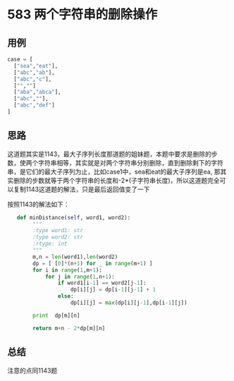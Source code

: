 # 583 两个字符串的删除操作

## 用例

```python
case = [
  ["sea","eat"],
  ["abc","ab"],
  ["abc","c"],
  ["",""]
  ["aba","abca"],
  ["abc",""],
  ["abc","def"]
]
```



## 思路

这道题其实是1143，最大子序列长度那道题的姐妹题，本题中要求是删除的步数，使两个字符串相等，其实就是对两个字符串分别删除，直到删除剩下的字符串，是它们的最大子序列为止，比如case1中，sea和eat的最大子序列是ea, 那其实删除的步数就等于两个字符串的长度和-2*(子字符串长度)，所以这道题完全可以复制1143这道题的解法，只是最后返回值变了一下

按照1143的解法如下：

```python
   def minDistance(self, word1, word2):
        """
        :type word1: str
        :type word2: str
        :rtype: int
        """
        m,n = len(word1),len(word2)
        dp = [ [0]*(n+1) for _ in range(m+1) ]
        for i in range(1,m+1):
            for j in range(1,n+1):
                if word1[i-1] == word2[j-1]:
                    dp[i][j] = dp[i-1][j-1] + 1
                else:
                    dp[i][j] = max(dp[i][j-1],dp[i-1][j])

        print  dp[m][n]

        return m+n - 2*dp[m][n]
```



## 总结

注意的点同1143题

